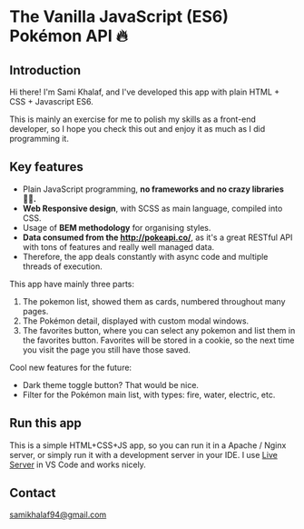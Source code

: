 # **The Vanilla JavaScript (ES6) Pokémon API 🔥**

## Introduction

Hi there! I'm Sami Khalaf, and I've developed this app with plain HTML + CSS + Javascript ES6.

This is mainly an exercise for me to polish my skills as a front-end developer, so I hope you check this out and enjoy it as much as I did programming it.

## Key features

- Plain JavaScript programming, **no frameworks and no crazy libraries 💪🏿.**
- **Web Responsive design**, with SCSS as main language, compiled into CSS.
- Usage of **BEM methodology** for organising styles.
- **Data consumed from the http://pokeapi.co/**, as it's a great RESTful API with tons of features and really well managed data.
- Therefore, the app deals constantly with async code and multiple threads of execution.

This app have mainly three parts:

1. The pokemon list, showed them as cards, numbered throughout many pages.
2. The Pokémon detail, displayed with custom modal windows.
3. The favorites button, where you can select any pokemon and list them in the favorites button. Favorites will be stored in a cookie, so the next time you visit the page you still have those saved.

Cool new features for the future:

- Dark theme toggle button? That would be nice.
- Filter for the Pokémon main list, with types: fire, water, electric, etc.

## Run this app

This is a simple HTML+CSS+JS app, so you can run it in a Apache / Nginx server, or simply run it with a development server in your IDE. I use [Live Server](https://marketplace.visualstudio.com/items?itemName=ritwickdey.LiveServer) in VS Code and works nicely.

## Contact

samikhalaf94@gmail.com
